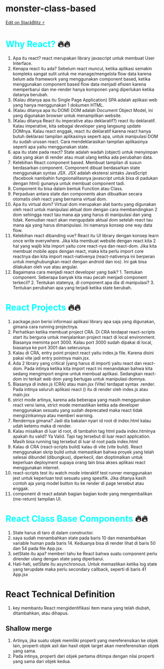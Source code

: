 # monster-class-based

[Edit on StackBlitz ⚡️](https://stackblitz.com/edit/vitejs-vite-qe5ibj)

# <span style="color: cyan;">Why React?</span> 🔥🔥

1. Apa itu react? react merupakan library javascript untuk membuat User Interface.
2. Kenapa react itu ada? Sebelum react muncul, ketika aplikasi semakin kompleks sangat sulit untuk me manage/mengelola flow data karena belum ada framework yang menggunakan component based, ketika menggunakan component based flow data menjadi efisien karena memperbarui dan me-render hanya komponen yang diperlukan ketika datanya berubah.
3. (Kalau ditanya apa itu Single Page Application) SPA adalah aplikasi web yang hanya menggunakan 1 dokumen HTML.
4. (Kalau ditanya apa itu DOM) DOM adalah Document Object Model, ini yang digunakan browser untuk menampilkan website.
5. (Kalau ditanya React itu imperative atau deklaratif?) react itu deklaratif. Kalau imperative, kita sebagai developer yang langsung update DOMnya. Kalau react enggak, react itu deklaratif karena react hanya butuh deklarasi tampilan aplikasinya seperti apa, untuk manipulasi DOM itu sudah urusan react. Cara mendeklarasikan tampilan aplikasinya seperti apa yaitu menggunakan state.
6. apa itu state pada react? State adalah wadah (object) untuk menyimpan data yang akan di render atau muat ulang ketika ada perubahan data.
7. Kelebihan React component based. Membuat tampilan di susun berdasarkan component. Component dibuat berdasarkan state menggunakan syntax JSX. JSX adalah ekstensi sintaks JavaScript (facebook nambahin fungsionalitasnya javascript untuk bisa di padukan dengan html) gunanya untuk membuat component tadi.
8. Component itu bisa dalam bentuk Function atau Class.
9. Perpaduan antara state dan components akan dibuatkan secara otomatis oleh react yang bernama virtual dom.
10. Apa itu virtual dom? Virtual dom merupakan alat bantu yang digunakan oleh react untuk manipulasi aktual dom dengan cara membandingkan 2 dom sehingga react tau mana aja yang harus di manipulasi dan yang tidak. Kemudian react akan mengupdate aktual dom setelah react tau mana aja yang harus dimanipulasi. Ini namanya konsep one way data flow.
11. Kelebihan react dibanding vue? React itu UI library dengan konsep learn once write everywhere. Jika kita membuat website dengan react kita 2 hal yang wajib kita import yaitu core react-nya dan react-dom. Jika kita membuat mobile apps dengan react, maka kita perlu import core reactnya dan kita import react-nativenya (react-nativenya ini berperan untuk menghubungkan react dengan android dan ios). Ini gak bisa dilakukan oleh vue atau angular.
12. Bagaimana cara menjadi react developer yang baik? 1. Tentukan component. Seberapa banyak kita mau pecah menjadi component terkecil? 2. Tentukan statenya, di component apa dia di manipulasi? 3. Tentukan perubahan apa yang terjadi ketika state berubah.

# <span style="color: cyan;">React Projects</span> 🔥🔥

1. package.json berisi informasi aplikasi library apa saja yang digunakan, gimana cara running projectnya.
2. Perhatikan ketika membuat project CRA. Di CRA terdapat react-scripts start itu berguna untuk menjalankan project react di local environment. Biasanya meminta port 3000. Kalau port 3000 sudah dipakai di local, biasanya ke port 3001 dan seterusnya.
3. Kalau di CRA, entry point project react yaitu index.js file. Karena disini pakai vite jadi entry pointnya main.jsx.
4. Ada 2 library yang critical (yang harus di import) yaitu react dan react-dom. Pada intinya ketika kita import react ini menandakan bahwa kita sedang mengimport engine untuk membuat aplikasi. Sedangkan react-dom ini terkait web dom yang bertugas untuk manipulasi domnya.
5. Biasanya di index.js (CRA) atau main.jsx (Vite) terdapat syntax .render. Pada intinya seluruh aplikasi react (<App>) itu di render oleh index.js atau main.jsx
6. strict mode artinya, karena ada beberapa yang masih menggunakan react versi lama, strict mode memastikan ketika ada developer menggunakan sesuatu yang sudah deprecated maka react tidak mengizinkannya atau memberi warning.
7. Rendernya gimana? Jadi dia bakalan nyari id root di index.html kalau udah ketemu maka di render.
8. Kalau misalkan di luar id root, di tambahin tag html pada index.htmlnya apakah itu valid? Ya Valid. Tapi tag tersebut di luar react application. Masih bisa running tag tersebut di luar id root pada index.html
9. Kalau di CRA (react-scripts build) kalau di vite (vite build). React menggunakan skrip build untuk memastikan bahwa proyek yang telah selesai dibundel (dibungkus), diperkecil, dan dioptimalkan untuk keperluan deployment supaya orang lain bisa akses aplikasi react menggunakan internet.
10. react-scripts test itu watch mode interaktif test runner menggunakan jest untuk keperluan test sesuatu yang spesifik. Jika ditanya kasih contoh aja yang model button itu ke render di page tersebut atau enggak.
11. component di react adalah bagian bagian kode yang mengembalikan (me-return) tampilan UI.

# <span style="color: cyan;">React Class Base Components</span> 🔥🔥

1. State harus di taro di dalam constructor.
2. saya sudah menambahkan state pada baris 10 dan menambahkan variable human pada baris 14. Keduanya bisa di render lihat di baris 50 dan 54 pada file App.jsx.
3. setState itu apa? memberi tahu ke React bahwa suatu component perlu dirender ulang dengan state yang diperbarui.
4. Hati-hati, setState itu asynchronous. Untuk memastikan ketika log state yang terupdate maka perlu secondary callback, seperti di baris 41 App.jsx

# React Technical Definition

1. key membantu React mengidentifikasi item mana yang telah diubah, ditambahkan, atau dihapus.

## Shallow merge

1. Artinya, jika suatu objek memiliki properti yang mereferensikan ke objek lain, properti objek asli dan hasil objek target akan mereferensikan objek yang sama.
2. Pada intinya, properti dari objek pertama ditimpa dengan nilai properti yang sama dari objek kedua.
